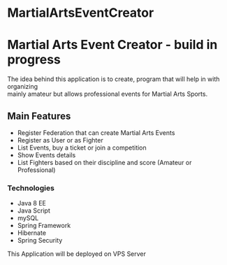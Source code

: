 # MartialArtsEventCreator

<h1>Martial Arts Event Creator - build in progress</h1>

The idea behind this application is to create, program that will help in with organizing  
mainly amateur but allows professional events for Martial Arts Sports.  

<h2>Main Features</h2>
<ul>
<li> Register Federation that can create Martial Arts Events</li>
<li> Register as User or as Fighter</li>
<li> List Events, buy a ticket or join a competition </li>
<li> Show Events details</li>
<li> List Fighters based on their discipline and score (Amateur or Professional)</li>
</ul>

<h3>Technologies</h3>
<ul>
<li>Java 8 EE</li>
<li>Java Script</li>
<li>mySQL</li>
<li>Spring Framework</li>
<li>Hibernate</li>
<li>Spring Security</li>
</ul>

<p>This Application will be deployed on VPS Server</p>
